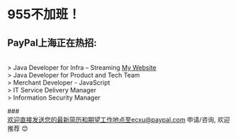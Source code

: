 # 955不加班！
## PayPal上海正在热招:

   <br />> Java Developer for Infra – Streaming [My Website](https://github.com/Echoxu101/PayPal---Job-Openings/blob/master/Java%20Developer%20for%20Infra%20%E2%80%93%20Streaming.MD)
   <br />> Java Developer for Product and Tech Team
   <br />> Merchant Developer - JavaScript
   <br />> IT Service Delivery Manager
   <br />> Information Security Manager

  ###<br />欢迎直接发送您的最新简历和期望工作地点至ecxu@paypal.com 申请/咨询, 欢迎推荐 😊
   
